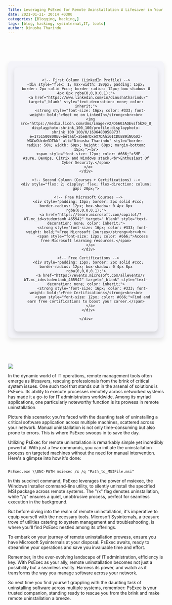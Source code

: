 ```yaml
---
Title: Leveraging PsExec for Remote Uninstallation A Lifesaver in Your Toolbox
date: 2021-01-21- 20:14 +0300
categories: [Blogging, hacking,]
tags: [blog, hacking, sysinternal,IT, tools]
author: Dinusha Tharindu
---
```


<!-- Space between Posts -->
<div style="height: 50px;"></div> <!-- This creates space -->

<div style="margin: 20px auto; padding: 20px; max-width: 900px; background: #f4f4f9; border-radius: 10px; box-shadow: 0 8px 16px rgba(0, 0, 0, 0.1);">

  <div style="display: flex; justify-content: center; align-items: flex-start; text-align: center; gap: 25px; padding: 20px; border-radius: 12px; box-shadow: 0 8px 16px rgba(0,0,0,0.15);">
  
    <!-- First Column (LinkedIn Profile) -->
    <div style="flex: 1; max-width: 180px; padding: 15px; border: 2px solid #ccc; border-radius: 12px; box-shadow: 0 4px 8px rgba(0,0,0,0.1);">
      <a href="https://www.linkedin.com/in/dinushatharindu/" target="_blank" style="text-decoration: none; color: inherit;">
        <strong style="font-size: 16px; color: #333; font-weight: bold;">Meet me on LinkedIn</strong><br><br>
        <img src="https://media.licdn.com/dms/image/v2/D5603AQEvsf5kX0_8jw/profile-displayphoto-shrink_100_100/profile-displayphoto-shrink_100_100/0/1696480058873?e=1751500800&v=beta&t=2beBrDxeX7DAhi0ICDUB89iNUG0z-WGCwOUcdeGDTkk" alt="Dinusha Tharindu" style="border-radius: 50%; width: 60px; height: 60px; margin-bottom: 15px;"><br>
        <span style="font-size: 12px; color: #666;">SME - Azure, DevOps, Citrix and Windows stack.<br>Enthusiast Of Cyber Security.</span>
      </a>
    </div>

    <!-- Second Column (Courses + Certifications) -->
    <div style="flex: 2; display: flex; flex-direction: column; gap: 20px;">
  
      <!-- Free Microsoft Courses -->
      <div style="padding: 15px; border: 2px solid #ccc; border-radius: 12px; box-shadow: 0 4px 8px rgba(0,0,0,0.1);">
        <a href="https://learn.microsoft.com/copilot/?WT.mc_id=studentamb_465942" target="_blank" style="text-decoration: none; color: inherit;">
          <strong style="font-size: 16px; color: #333; font-weight: bold;">Free Microsoft Courses</strong><br><br>
          <span style="font-size: 12px; color: #666;">Access free Microsoft learning resources.</span>
        </a>
      </div>
  
      <!-- Free Certifications -->
      <div style="padding: 15px; border: 2px solid #ccc; border-radius: 12px; box-shadow: 0 4px 8px rgba(0,0,0,0.1);">
        <a href="https://events.microsoft.com/allevents/?WT.mc_id=studentamb_465942" target="_blank" style="text-decoration: none; color: inherit;">
          <strong style="font-size: 16px; color: #333; font-weight: bold;">Free Certifications</strong><br><br>
          <span style="font-size: 12px; color: #666;">Find and earn free certifications to boost your career.</span>
        </a>
      </div>
  
    </div>

  </div>

</div>

<!-- Space between Posts -->
<div style="height: 50px;"></div> <!-- This creates space -->


[![](https://images.contentstack.io/v3/assets/blt36c2e63521272fdc/blt76563e587e228ed8/5e4c725694aef92989ef1076/pc-cmd-prompt.png)](https://blogger.googleusercontent.com/img/b/R29vZ2xl/AVvXsEjqlcKRYiMKj9vNjip1D7p64TUbAw8FyEBH6IHyTjAkt6VB6LEBWUA5Gw9qwO2SM_xdjw2JoG4uOftSaPasfxYAWMgVeJS6eIjRe-edqeLAWI4XgWI_8BfdUpJP2natcyzNE2YdNecRC4U4/)



In the dynamic world of IT operations, remote management tools often emerge as lifesavers, rescuing professionals from the brink of critical system issues. One such tool that stands out in the arsenal of solutions is PsExec. Its ability to execute processes remotely across networked systems has made it a go-to for IT administrators worldwide. Among its myriad applications, one particularly noteworthy function is its prowess in remote uninstallation.

Picture this scenario: you're faced with the daunting task of uninstalling a critical software application across multiple machines, scattered across your network. Manual uninstallation is not only time-consuming but also prone to errors. This is where PsExec swoops in to save the day.

Utilizing PsExec for remote uninstallation is remarkably simple yet incredibly powerful. With just a few commands, you can initiate the uninstallation process on targeted machines without the need for manual intervention. Here's a glimpse into how it's done:

```

PsExec.exe \\UNC-PATH msiexec /x /q "Path_to_MSIFile.msi"

```

In this succinct command, PsExec leverages the power of msiexec, the Windows Installer command-line utility, to silently uninstall the specified MSI package across remote systems. The "/x" flag denotes uninstallation, while "/q" ensures a quiet, unobtrusive process, perfect for seamless execution in the background.

But before diving into the realm of remote uninstallation, it's imperative to equip yourself with the necessary tools. Microsoft Sysinternals, a treasure trove of utilities catering to system management and troubleshooting, is where you'll find PsExec nestled among its offerings.

To embark on your journey of remote uninstallation prowess, ensure you have Microsoft Sysinternals at your disposal. PsExec awaits, ready to streamline your operations and save you invaluable time and effort.

Remember, in the ever-evolving landscape of IT administration, efficiency is key. With PsExec as your ally, remote uninstallation becomes not just a possibility but a seamless reality. Harness its power, and watch as it transforms the way you manage software across your network.

So next time you find yourself grappling with the daunting task of uninstalling software across multiple systems, remember: PsExec is your trusted companion, standing ready to rescue you from the brink and make remote uninstallation a breeze.
